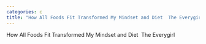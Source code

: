 ```yaml
---
categories: c
title: "How All Foods Fit Transformed My Mindset and Diet  The Everygirl"
---
```

How All Foods Fit Transformed My Mindset and Diet&nbsp;&nbsp;The Everygirl